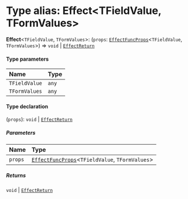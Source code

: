 # Type alias: Effect\<TFieldValue, TFormValues>

**Effect**<`TFieldValue`, `TFormValues`>: (`props`: [`EffectFuncProps`](/en/auto-docs/node/interfaces/EffectFuncProps.md)<`TFieldValue`, `TFormValues`>) => `void` | [`EffectReturn`](/en/auto-docs/node/types/EffectReturn.md)

#### Type parameters

| Name | Type |
| :------ | :------ |
| `TFieldValue` | `any` |
| `TFormValues` | `any` |

#### Type declaration

(`props`): `void` | [`EffectReturn`](/en/auto-docs/node/types/EffectReturn.md)

##### Parameters

| Name | Type |
| :------ | :------ |
| `props` | [`EffectFuncProps`](/en/auto-docs/node/interfaces/EffectFuncProps.md)<`TFieldValue`, `TFormValues`> |

##### Returns

`void` | [`EffectReturn`](/en/auto-docs/node/types/EffectReturn.md)
